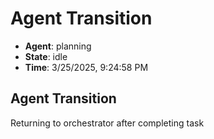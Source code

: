 # Agent Transition

- **Agent**: planning
- **State**: idle
- **Time**: 3/25/2025, 9:24:58 PM

## Agent Transition

Returning to orchestrator after completing task

